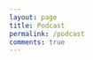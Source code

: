 ```yaml
---
layout: page
title: Podcast
permalink: /podcast
comments: true
---
```


<div id='buzzsprout-large-player-1043212'></div><script type='text/javascript' charset='utf-8' src='https://www.buzzsprout.com/1043212.js?container_id=buzzsprout-large-player-1043212&player=large'></script>
